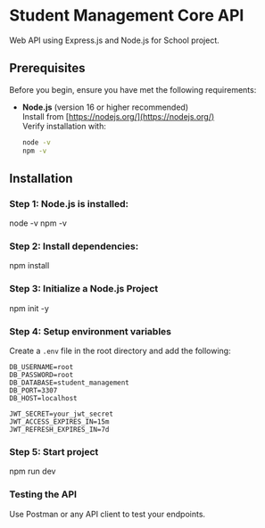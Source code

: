 # Student Management Core API
Web API using Express.js and Node.js  for School project.

## Prerequisites

Before you begin, ensure you have met the following requirements:

- **Node.js** (version 16 or higher recommended)  
  Install from [https://nodejs.org/](https://nodejs.org/)  
  Verify installation with:
  ```bash
  node -v
  npm -v


## Installation
### Step 1: Node.js is installed:
node -v
npm -v

###  Step 2: Install dependencies:
npm install

###  Step 3: Initialize a Node.js Project
npm init -y

### Step 4: Setup environment variables

Create a `.env` file in the root directory and add the following:

```env
DB_USERNAME=root
DB_PASSWORD=root
DB_DATABASE=student_management
DB_PORT=3307
DB_HOST=localhost

JWT_SECRET=your_jwt_secret
JWT_ACCESS_EXPIRES_IN=15m
JWT_REFRESH_EXPIRES_IN=7d
```

### Step 5: Start project 
npm run dev

### Testing the API
Use Postman or any API client to test your endpoints.







